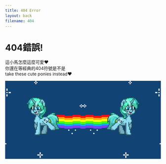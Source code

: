 ```yaml
---
title: 404 Error
layout: back
filename: 404
--- 
```


# 404錯誤!<br>
這小馬怎麼這麼可愛❤<br>
你還在等經典的404符號是不是<br>
take these cute ponies instead❤
<br>

![Pony trot2](img/pony3.gif)
